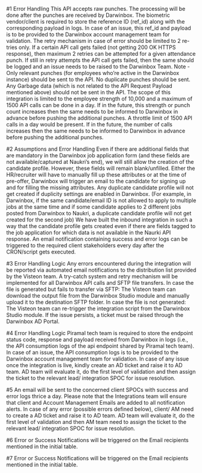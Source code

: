 #1
Error Handling
This API accepts raw punches. The processing will be done after the punches are received by Darwinbox.
The biometric vendor/client is required to store the reference ID (ref_id) along with the corresponding payload in logs. In
case of an issue, this ref_id and payload is to be provided to the Darwinbox account management team for validation.
The retry mechanism in case of error should be limited to 2 re-tries only.
If a certain API call gets failed (not getting 200 OK HTTPS response), then maximum 2 retries can be attempted for a given
attendance punch. If still in retry attempts the API call gets failed, then the same should be logged and an issue needs to be
raised to the Darwinbox Team.
Note -
Only relevant punches (for employees who’re active in the Darwinbox instance) should be sent to the API.
No duplicate punches should be sent.
Any Garbage data (which is not related to the API Request Payload mentioned above) should not be sent in the API.
The scope of this integration is limited to the employee strength of 10,000 and a maximum of 1500 API calls can be done in
a day. If in the future, this strength or punch count increases then the same needs to be informed to Darwinbox in advance
before pushing the additional punches.
A throttle limit of 1500 API calls in a day would be present. If in the future, the number of calls increases then the same
needs to be informed to Darwinbox in advance before pushing the additional punches.

#2
Assumptions and Error Handling
Even if there are additional fields that are mandatory in the Darwinbox job application form (and these fields are not
available/captured at Naukri’s end), we will still allow the creation of the candidate profile. However, these fields will remain
blank/unfilled. Either the HR/recruiter will have to manually fill up these attributes or at the time of pre-offer, Darwinbox will
trigger an email to the candidate for signing up and for filling the missing attributes.
Any duplicate candidate profile will not get created if duplicity settings are enabled in Darwinbox. (For example, in Darwinbox,
if the same candidate/email ID is not allowed to apply to multiple jobs at the same time and if some candidate applies to 2
different jobs posted from Darwinbox to Naukri, a duplicate candidate profile will not get created for the second job)
We have built the inbound integration in such a way that the candidate profile gets created even if there are fields tagged to
the job application for which data is not available in the Naurki API response.
An email notification containing success and error logs can be triggered to the required client stakeholders every day after the
CRON/script gets executed.

#3
Error Handling Logic
Any errors encountered during the integration will be reported via automated email notifications to the distribution list provided
by the Visteon team.
A try-catch system and retry mechanism will be implemented for all Darwinbox API calls and SFTP file transfers.
In case the file is generated but fails to transfer via SFTP: The Visteon team can download the output file from the Darwinbox
Studio module and manually upload it to the destination SFTP folder.
In case the file is not generated: The Visteon team can re-trigger the integration script from the Darwinbox Studio module. If
the issue persists, a ticket must be raised through the Darwinbox AD Portal.

#4
Error Handling Logic
Piramal tech team is required to store the endpoint status code, response and payload received from Darwinbox in logs (i.e., the API consumption logs of the api endpoint shared by
Piramal tech team). In case of an issue, the API consumption logs is to be provided to the Darwinbox account management team for validation.
In case of any issue once the integration is live, kindly create an AD ticket and raise it to AD team. AD team will evaluate it, do the first level of validation and then assign the ticket to the
relevant lead/ integration SPOC for issue resolution.

#5
An email will be sent to the concerned client SPOCs with success and error logs thrice a day. Please note that the Integrations team will ensure that client and Account Management
Emails are added to all notification alerts. In case of any error (possible errors defined below), client/ AM need to create a AD ticket and raise it to AD team. AD team will evaluate it, do
the first level of validation and then AM team need to assign the ticket to the relevant lead/ integration SPOC for issue resolution.

#6
Error or Success Notifications will be triggered on the Email recipients mentioned in the initial table.

#7
Error or Success Notifications will be triggered on the Email recipients mentioned in the initial table.

